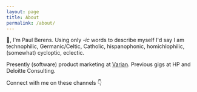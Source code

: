 ```yaml
---
layout: page
title: About
permalink: /about/
---
```

&#128075;, I'm Paul Berens. Using only *-ic* words to describe myself I'd say I am technophilic, Germanic/Celtic, Catholic, hispanophonic, homichlophilic, (somewhat) cycloptic, eclectic.

Presently (software) product marketing at <a href="https://www.varian.com/" target="_blank">Varian</a>. Previous gigs at HP and Deloitte Consulting.

Connect with me on these channels &#128071;

<a style="text-decoration:none" href="https://twitter.com/berensp" target="_blank"><i class="fab fa-twitter"></i></a>&nbsp;&nbsp;&nbsp;
<a href="https://keybase.io/berens" target="_blank"><i class="fab fa-keybase"></i></a>&nbsp;&nbsp;&nbsp;
<a href="https://angel.co/berens" target="_blank"><i class="fab fa-angellist"></i></a>&nbsp;&nbsp;&nbsp;
<a href="https://t.me/berensp" target="_blank"><i class="fab fa-telegram-plane"></i></a>&nbsp;&nbsp;&nbsp;
<a href="https://www.linkedin.com/in/berensp/" target="_blank"><i class="fab fa-linkedin-in"></i></a>
